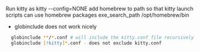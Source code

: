 Run kitty as kitty --config=NONE
add homebrew to path so that kitty launch scripts can use homebrew packages
exe_search_path /opt/homebrew/bin

- globinclude does not work nicely

```zsh
  globinclude **/*.conf # will include the kitty.conf file recursively :(
  globinclude [!kitty]*.conf - does not exclude kitty.conf
```
